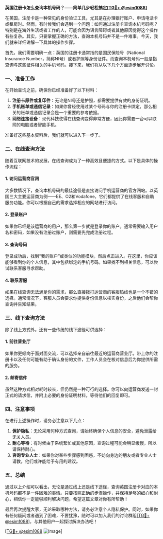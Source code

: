 **英国注册卡怎么查询本机号码？——简单几步轻松搞定[[TG💪+ @esim1088](https://t.me/s/esim1088)]**

在英国，注册卡是一种常见的身份验证工具，尤其是在办理银行账户、申请电话卡或租房时。然而，有时候我们会遇到一个问题：如何通过注册卡查询本机号码呢？特别是在海外生活或者工作的人，可能会因为语言障碍或者其他原因觉得这个操作有些复杂。其实，只要掌握正确的方法，查询本机号码并不是一件难事。今天，我们就来详细讲解一下具体的操作步骤。

首先，我们需要明确一点：英国的注册卡通常指的是国民保险号（National Insurance Number，简称NI号）或者护照等身份证件。而查询本机号码一般是指查询与这些证件相关的手机号码。接下来，我们将从以下几个方面逐步展开讨论。

### 一、准备工作

在开始查询之前，确保你已经准备好了以下材料：

1. **注册卡原件或复印件**：无论是NI号还是护照，都需要提供有效的身份证明。
2. **手机账单或通信记录**：如果你曾经使用过某个号码与你的注册卡绑定，那么相关的账单或通信记录会是一个重要的参考依据。
3. **网络连接设备**：现代科技使得在线查询变得非常方便，因此你需要一台可以联网的电脑或者智能手机。

准备好这些基本资料后，我们就可以进入下一步了。

### 二、在线查询方法

随着互联网技术的发展，在线查询成为了一种高效且便捷的方式。以下是具体的操作流程：

#### 1. 访问运营商官网

大多数情况下，查询本机号码的最佳途径是直接访问手机运营商的官方网站。以英国三大主要运营商为例——EE、O2和Vodafone，它们都提供了在线客服和自助服务功能。你可以根据自己的需求选择相应的网站进行访问。

#### 2. 登录账户

如果你已经是该运营商的用户，那么第一步就是登录你的账户。通常需要输入用户名和密码，如果没有注册过账户，则需要先完成注册过程。

#### 3. 查询号码

登录成功后，找到“我的账户”或类似的功能模块，然后点击进入。在这里，你应该能够看到你的个人信息，其中包括绑定的手机号码。如果找不到相关信息，可以尝试联系客服寻求帮助。

#### 4. 联系客服

如果在线查询无法满足你的需求，那么直接拨打运营商的客服热线也是一个不错的选择。通常情况下，客服人员会要求你提供身份信息以核实身份，之后他们会帮你查询并告知结果。

### 三、线下查询方法

除了线上方式外，还有一些传统的线下途径可供选择：

#### 1. 前往营业厅

如果你更倾向于面对面交流，可以选择亲自前往最近的运营商营业厅。带上你的注册卡以及任何可能有助于确认身份的文件，工作人员会在核对信息后为你提供所需的服务。

#### 2. 邮寄信件

虽然这种方式相对耗时较长，但仍然是一种可行的选择。你可以向运营商发送一封正式的请求信，并附上必要的身份证明材料，等待他们的回复即可。

### 四、注意事项

在进行上述操作时，请务必注意以下几点：

1. **保护隐私**：无论采用何种方式查询，请始终确保个人信息的安全，避免泄露给无关人员。
2. **耐心等待**：有时候由于系统繁忙或其他原因，查询过程可能会稍显缓慢，所以请保持耐心。
3. **咨询专业人士**：如果你对某些步骤感到困惑，不妨向身边的朋友或者专业人士请教，他们或许能给予有用的建议。

### 五、总结

通过以上介绍可以看出，无论是通过线上还是线下途径，查询英国注册卡对应的本机号码都不是一件困难的事情。只要按照正确的步骤操作，并保持足够的细心和耐心，相信你一定能够顺利解决问题。希望这篇文章对你有所帮助！

最后再次提醒大家，无论采取哪种方法，请务必注意个人隐私保护。同时，如果你有任何疑问或者遇到了困难，不要犹豫，随时可以加入我们的讨论群组[[TG💪+ @esim1088](https://t.me/s/esim1088)]，与其他用户一起探讨解决办法吧！

[[TG💪+ @esim1088](https://t.me/s/esim1088) ![Image](https://i.postimg.cc/4NQfJmqS/Snipaste-2025-05-13-00-14-12.png)]